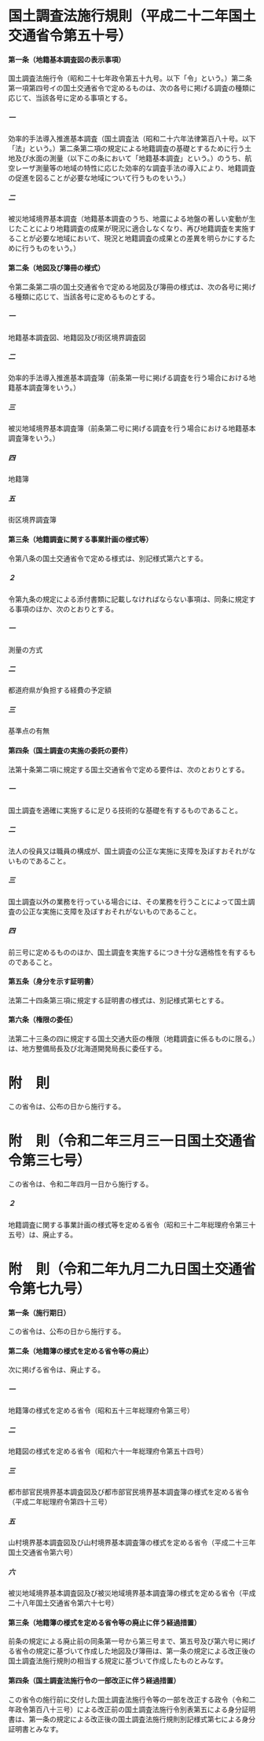 # 国土調査法施行規則（平成二十二年国土交通省令第五十号）
#### 第一条（地籍基本調査図の表示事項）
国土調査法施行令（昭和二十七年政令第五十九号。以下「令」という。）第二条第一項第四号イの国土交通省令で定めるものは、次の各号に掲げる調査の種類に応じて、当該各号に定める事項とする。
##### 一
効率的手法導入推進基本調査（国土調査法（昭和二十六年法律第百八十号。以下「法」という。）第二条第二項の規定による地籍調査の基礎とするために行う土地及び水面の測量（以下この条において「地籍基本調査」という。）のうち、航空レーザ測量等の地域の特性に応じた効率的な調査手法の導入により、地籍調査の促進を図ることが必要な地域について行うものをいう。）
##### 二
被災地域境界基本調査（地籍基本調査のうち、地震による地盤の著しい変動が生じたことにより地籍調査の成果が現況に適合しなくなり、再び地籍調査を実施することが必要な地域において、現況と地籍調査の成果との差異を明らかにするために行うものをいう。）
#### 第二条（地図及び簿冊の様式）
令第二条第二項の国土交通省令で定める地図及び簿冊の様式は、次の各号に掲げる種類に応じて、当該各号に定めるものとする。
##### 一
地籍基本調査図、地籍図及び街区境界調査図
##### 二
効率的手法導入推進基本調査簿（前条第一号に掲げる調査を行う場合における地籍基本調査簿をいう。）
##### 三
被災地域境界基本調査簿（前条第二号に掲げる調査を行う場合における地籍基本調査簿をいう。）
##### 四
地籍簿
##### 五
街区境界調査簿
#### 第三条（地籍調査に関する事業計画の様式等）
令第八条の国土交通省令で定める様式は、別記様式第六とする。
##### ２
令第九条の規定による添付書類に記載しなければならない事項は、同条に規定する事項のほか、次のとおりとする。
##### 一
測量の方式
##### 二
都道府県が負担する経費の予定額
##### 三
基準点の有無
#### 第四条（国土調査の実施の委託の要件）
法第十条第二項に規定する国土交通省令で定める要件は、次のとおりとする。
##### 一
国土調査を適確に実施するに足りる技術的な基礎を有するものであること。
##### 二
法人の役員又は職員の構成が、国土調査の公正な実施に支障を及ぼすおそれがないものであること。
##### 三
国土調査以外の業務を行っている場合には、その業務を行うことによって国土調査の公正な実施に支障を及ぼすおそれがないものであること。
##### 四
前三号に定めるもののほか、国土調査を実施するにつき十分な適格性を有するものであること。
#### 第五条（身分を示す証明書）
法第二十四条第三項に規定する証明書の様式は、別記様式第七とする。
#### 第六条（権限の委任）
法第二十三条の四に規定する国土交通大臣の権限（地籍調査に係るものに限る。）は、地方整備局長及び北海道開発局長に委任する。
# 附　則
この省令は、公布の日から施行する。
# 附　則（令和二年三月三一日国土交通省令第三七号）
この省令は、令和二年四月一日から施行する。
##### ２
地籍調査に関する事業計画の様式等を定める省令（昭和三十二年総理府令第三十五号）は、廃止する。
# 附　則（令和二年九月二九日国土交通省令第七九号）
#### 第一条（施行期日）
この省令は、公布の日から施行する。
#### 第二条（地籍簿の様式を定める省令等の廃止）
次に掲げる省令は、廃止する。
##### 一
地籍簿の様式を定める省令（昭和五十三年総理府令第三号）
##### 二
地籍図の様式を定める省令（昭和六十一年総理府令第五十四号）
##### 三
都市部官民境界基本調査図及び都市部官民境界基本調査簿の様式を定める省令（平成二年総理府令第四十三号）
##### 五
山村境界基本調査図及び山村境界基本調査簿の様式を定める省令（平成二十三年国土交通省令第六号）
##### 六
被災地域境界基本調査図及び被災地域境界基本調査簿の様式を定める省令（平成二十八年国土交通省令第六十七号）
#### 第三条（地籍簿の様式を定める省令等の廃止に伴う経過措置）
前条の規定による廃止前の同条第一号から第三号まで、第五号及び第六号に掲げる省令の規定に基づいて作成した地図及び簿冊は、第一条の規定による改正後の国土調査法施行規則の相当する規定に基づいて作成したものとみなす。
#### 第四条（国土調査法施行令の一部改正に伴う経過措置）
この省令の施行前に交付した国土調査法施行令等の一部を改正する政令（令和二年政令第百八十三号）による改正前の国土調査法施行令別表第五による身分証明書は、第一条の規定による改正後の国土調査法施行規則別記様式第七による身分証明書とみなす。
